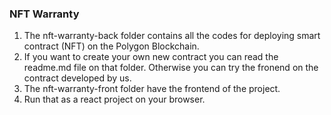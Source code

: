 ### NFT Warranty

1. The nft-warranty-back folder contains all the codes for deploying smart contract (NFT) on the Polygon Blockchain.
2. If you want to create your own new contract you can read the readme.md file on that folder. Otherwise you can try the fronend on the contract developed by us.
3. The nft-warranty-front folder have the frontend of the project.
4. Run that as a react project on your browser.
